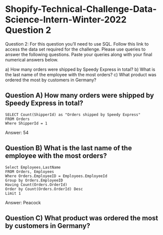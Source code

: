 # Shopify-Technical-Challenge-Data-Science-Intern-Winter-2022 Question 2

Question 2: For this question you’ll need to use SQL. Follow this link to access the data set required for the challenge. Please use queries to answer the following questions. Paste your queries along with your final numerical answers below.

a) How many orders were shipped by Speedy Express in total?
b) What is the last name of the employee with the most orders?
c) What product was ordered the most by customers in Germany?

## **Question A) How many orders were shipped by Speedy Express in total?**
```
SELECT Count(ShipperId) as "Orders shipped by Speedy Express"
FROM Orders
Where ShipperId = 1
```
Answer: 54


## **Question B) What is the last name of the employee with the most orders?**
``` 
Select Employees.LastName
FROM Orders, Employees
Where Orders.EmployeeID = Employees.EmployeeId
Group by Orders.EmployeeID
Having Count(Orders.OrderId)
Order by Count(Orders.OrderId) Desc
Limit 1
``` 
Answer: Peacock

## **Question C) What product was ordered the most by customers in Germany?**

